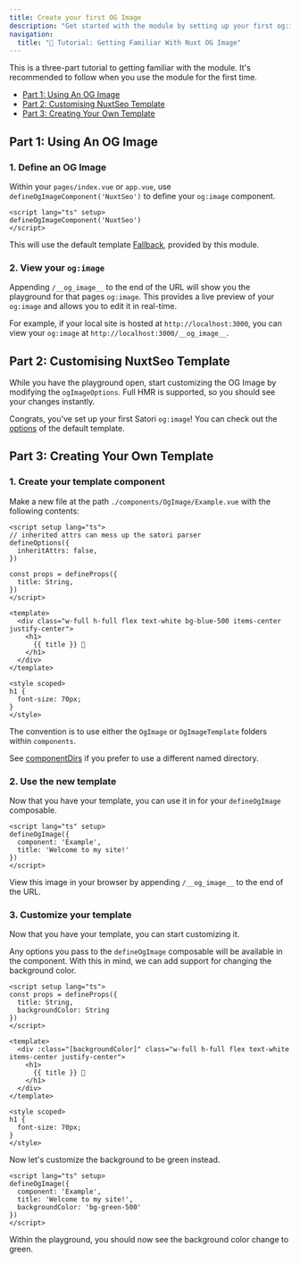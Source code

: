 ```yaml
---
title: Create your first OG Image
description: "Get started with the module by setting up your first og:image on your home page."
navigation:
  title: "🔨 Tutorial: Getting Familiar With Nuxt OG Image"
---
```


This is a three-part tutorial to getting familiar with the module. It's recommended to follow when you
use the module for the first time.

- [Part 1: Using An OG Image](#part-1-using-an-og-image)
- [Part 2: Customising NuxtSeo Template](#part-2-customising-nuxtseo-template)
- [Part 3: Creating Your Own Template](#part-3-creating-your-own-template)

## Part 1: Using An OG Image

### 1. Define an OG Image

Within your `pages/index.vue` or `app.vue`, use `defineOgImageComponent('NuxtSeo')` to define your `og:image` component.

```vue [pages/index.vue]
<script lang="ts" setup>
defineOgImageComponent('NuxtSeo')
</script>
```

This will use the default template [Fallback](https://github.com/harlan-zw/nuxt-og-image/blob/main/src/runtime/components/OgImageTemplate/Fallback.vue),
provided by this module.


### 2. View your `og:image`

Appending `/__og_image__` to the end of the URL will show you the playground for that pages `og:image`. This provides
a live preview of your `og:image` and allows you to edit it in real-time.

For example, if your local site is hosted at `http://localhost:3000`, you can view your `og:image` at `http://localhost:3000/__og_image__`.

## Part 2: Customising NuxtSeo Template

While you have the playground open, start customizing the OG Image by modifying the `ogImageOptions`.
Full HMR is supported, so you should see your changes instantly.

Congrats, you've set up your first Satori `og:image`!
You can check out the [options](https://github.com/harlan-zw/nuxt-og-image/blob/main/src/runtime/components/OgImageTemplate/Fallback.vue) of the default template.

## Part 3: Creating Your Own Template

### 1. Create your template component

Make a new file at the path `./components/OgImage/Example.vue` with the following contents:

```vue
<script setup lang="ts">
// inherited attrs can mess up the satori parser
defineOptions({
  inheritAttrs: false,
})

const props = defineProps({
  title: String,
})
</script>

<template>
  <div class="w-full h-full flex text-white bg-blue-500 items-center justify-center">
    <h1>
      {{ title }} 👋
    </h1>
  </div>
</template>

<style scoped>
h1 {
  font-size: 70px;
}
</style>
```

The convention is to use either the `OgImage` or `OgImageTemplate`  folders within `components`.

See [componentDirs](/og-image/api/config#componentdirs) if you prefer to use a different named directory.

### 2. Use the new template

Now that you have your template, you can use it in for your `defineOgImage` composable.

```vue
<script lang="ts" setup>
defineOgImage({
  component: 'Example',
  title: 'Welcome to my site!'
})
</script>
```

View this image in your browser by appending `/__og_image__` to the end of the URL.

### 3. Customize your template

Now that you have your template, you can start customizing it.

Any options you pass to the `defineOgImage` composable will be available in the component. With this in mind, we can
add support for changing the background color.

```vue
<script setup lang="ts">
const props = defineProps({
  title: String,
  backgroundColor: String
})
</script>

<template>
  <div :class="[backgroundColor]" class="w-full h-full flex text-white items-center justify-center">
    <h1>
      {{ title }} 👋
    </h1>
  </div>
</template>

<style scoped>
h1 {
  font-size: 70px;
}
</style>
```

Now let's customize the background to be green instead.

```vue
<script lang="ts" setup>
defineOgImage({
  component: 'Example',
  title: 'Welcome to my site!',
  backgroundColor: 'bg-green-500'
})
</script>
```

Within the playground, you should now see the background color change to green.


